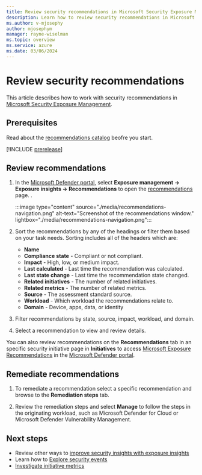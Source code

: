 ```yaml
---
title: Review security recommendations in Microsoft Security Exposure Management
description: Learn how to review security recommendations in Microsoft Security Exposure Management.
ms.author: v-mjosephy
author: mjosephym
manager: rayne-wiselman
ms.topic: overview
ms.service: azure
ms.date: 03/06/2024
---
```


# Review security recommendations

This article describes how to work with security recommendations in [Microsoft Security Exposure Management](microsoft-security-exposure-management.md).

## Prerequisites

Read about the [recommendations catalog](exposure-insights-overview.md#security-recommendations) beofre you start.

[!INCLUDE [prerelease](../includes//prerelease.md)]

## Review recommendations

1. In the [Microsoft Defender portal](https://security.microsoft.com), select **Exposure management -> Exposure insights -> Recommendations** to open the [recommendations](https://security.microsoft.com/exposure-recommendations) page.
 .

    :::image type="content" source="./media/recommendations-navigation.png" alt-text="Screenshot of the recommendations window." lightbox="./media/recommendations-navigation.png":::

1. Sort the recommendations by any of the headings or filter them based on your task needs. Sorting includes all of the headers which are:
    - **Name**
    - **Compliance state** - Compliant or not compliant.
    - **Impact** - High, low, or medium impact.
    - **Last calculated** - Last time the recommendation was calculated.
    - **Last state change** - Last time the recommendation state changed.
    - **Related initiatives** - The number of related initiatives.
    - **Related metrics** - The number of related metrics.
    - **Source** - The assessment standard source.
    - **Workload** - Which workload the recommendations relate to.
    - **Domain** - Device, apps, data, or identity

1. Filter recommendations by state, source, impact, workload, and domain.

1. Select a recommendation to view and review details.

You can also review recommendations on the **Recommendations** tab in an specific security initiative page in **Initiatives** to access [Microsoft Exposure Recommendations](https://security.microsoft.com/exposure-recommendations) in the [Microsoft Defender portal](https://security.microsoft.com/).

## Remediate recommendations

1. To remediate a recommendation select a specific recommendation and browse to the **Remediation steps** tab.

1. Review the remediation steps and select **Manage** to follow the steps in the originating workload, such as Microsoft Defender for Cloud or Microsoft Defender Vulnerability Management.

## Next steps

- Review other ways to [improve security insights with exposure insights](exposure-insights-overview.md)
- Learn how to [Explore security events](security-events.md)
- [Investigate initiative metrics](security-metrics.md)
